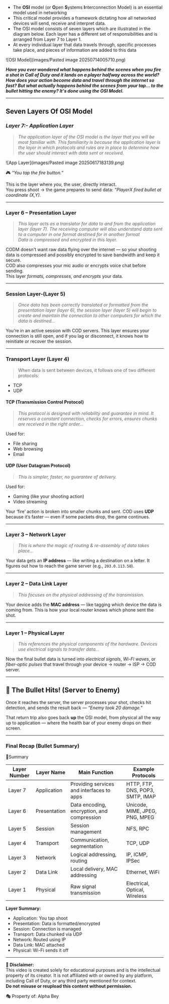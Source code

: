 - The **OSI** model (or **O**pen **S**ystems **I**nterconnection Model) is an essential model used in networking
- This critical model provides a framework dictating how all networked devices will send, receive and interpret data.
- The OSI model consists of seven layers which are illustrated in the diagram below. Each layer has a different set of responsibilities and is arranged from Layer 7 to Layer 1.
- At every individual layer that data travels through, specific processes take place, and pieces of information are added to this data

![OSI Model](images/Pasted image 20250714005710.png)

***Have you ever wondered what happens behind the scenes when you fire a shot in Call of Duty and it lands on a player halfway across the world? How does your action become data and travel through the internet so fast? But what actually happens behind the scenes from your tap... to the bullet hitting the enemy? It's done using the OSI Model.***

---

## **Seven Layers Of OSI Model**

### ***Layer 7:- Application Layer***

> *The application layer of the OSI model is the layer that you will be most familiar with. This familiarity is because the application layer is the layer in which protocols and rules are in place to determine how the user should interact with data sent or received.*

![App Layer](images/Pasted image 20250617183139.png)

🎮 _“You tap the fire button.”_

This is the layer where _you_, the user, directly interact.  
You press shoot → the game prepares to send data: _“PlayerX fired bullet at coordinate (X,Y)._

---

### **Layer 6 – Presentation Layer**

> *This layer acts as a translator for data to and from the application layer (layer 7). The receiving computer will also understand data sent to a computer in one format destined for in another format*  
> *Data is compressed and encrypted in this layer.*

CODM doesn't want raw data flying over the internet — so your shooting data is compressed and possibly encrypted to save bandwidth and keep it secure.  
COD also compresses your mic audio or encrypts voice chat before sending.  
This layer _formats, compresses, and encrypts_ your data.

---

### **Session Layer-(Layer 5)**

> *Once data has been correctly translated or formatted from the presentation layer (layer 6), the session layer (layer 5) will begin to create and maintain the connection to other computers for which the data is destined...*

You’re in an active session with COD servers. This layer ensures your connection is still open, and if you lag or disconnect, it knows how to reinitiate or recover the session.

---

### **Transport Layer (Layer 4)**

> When data is sent between devices, it follows one of two different protocols:
- TCP
- UDP

#### TCP (Transmission Control Protocol)
> *This protocol is designed with reliability and guarantee in mind. It reserves a constant connection, checks for errors, ensures chunks are received in the right order...*

Used for:
- File sharing
- Web browsing
- Email

#### UDP (User Datagram Protocol)
> *This is simpler, faster, no guarantee of delivery.*

Used for:
- Gaming (like your shooting action)
- Video streaming

Your ‘fire’ action is broken into smaller chunks and sent. COD uses **UDP** because it’s faster — even if some packets drop, the game continues.

---

### **Layer 3 – Network Layer**

> *This is where the magic of routing & re-assembly of data takes place...*

Your data gets an **IP address** — like writing a destination on a letter. It figures out how to reach the game server (e.g., `203.0.113.50`).

---

### **Layer 2 – Data Link Layer**

> *This focuses on the physical addressing of the transmission.*

Your device adds the **MAC address** — like tagging which device the data is coming from. This is how your local router knows which phone sent the shot.

---

### **Layer 1 – Physical Layer**

> *This references the physical components of the hardware. Devices use electrical signals to transfer data...*

Now the final bullet data is turned into _electrical signals_, _Wi-Fi waves_, or _fiber-optic pulses_ that travel through your device → router → ISP → COD server.

---

## 🎯 **The Bullet Hits! (Server to Enemy)**

Once it reaches the server, the server processes your shot, checks hit detection, and sends the result back — _“Enemy took 20 damage.”_

That return trip also goes back **up** the OSI model, from physical all the way up to application — where the health bar of your enemy drops on their screen.

---

### **Final Recap (Bullet Summary)**

📌Summary

| Layer Number | Layer Name        | Main Function                                 | Example Protocols                        |
|--------------|-------------------|-----------------------------------------------|------------------------------------------|
| Layer 7      | Application        | Providing services and interfaces to apps     | HTTP, FTP, DNS, POP3, SMTP, IMAP         |
| Layer 6      | Presentation       | Data encoding, encryption, and compression     | Unicode, MIME, JPEG, PNG, MPEG           |
| Layer 5      | Session            | Session management                             | NFS, RPC                                 |
| Layer 4      | Transport          | Communication, segmentation                    | TCP, UDP                                 |
| Layer 3      | Network            | Logical addressing, routing                    | IP, ICMP, IPSec                          |
| Layer 2      | Data Link          | Local delivery, MAC addressing                 | Ethernet, WiFi                          |
| Layer 1      | Physical           | Raw signal transmission                        | Electrical, Optical, Wireless            |

**Layer Summary:**
- Application: You tap shoot  
- Presentation: Data is formatted/encrypted  
- Session: Connection is managed  
- Transport: Data chunked via UDP  
- Network: Routed using IP  
- Data Link: MAC attached  
- Physical: Wi-Fi sends it off  

---

**📢 Disclaimer:**  
This video is created solely for educational purposes and is the intellectual property of its creator. It is not affiliated with or owned by any platform, including Call of Duty, or any third party mentioned for context.  
**Do not misuse or reupload this content without permission.**

🎭 Property of: Alpha Bey
